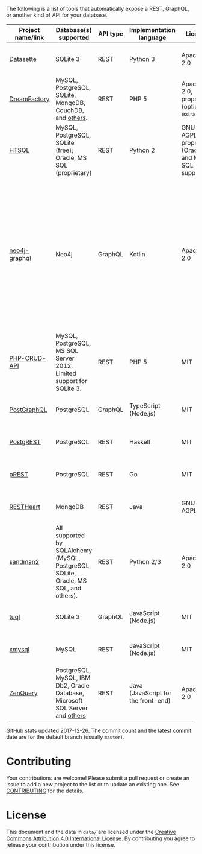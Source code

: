 The following is a list of tools that automatically expose a REST, GraphQL, or another kind of API for your database.

|                          Project name/link                           |                                                     Database(s) supported                                                     | API type |       Implementation language       |                       License                       |                      GitHub stats                       |                                                                   Notes                                                                    |
|----------------------------------------------------------------------|-------------------------------------------------------------------------------------------------------------------------------|----------|-------------------------------------|-----------------------------------------------------|---------------------------------------------------------|--------------------------------------------------------------------------------------------------------------------------------------------|
| [Datasette](https://github.com/simonw/datasette)                     | SQLite 3                                                                                                                      | REST     | Python 3                            | Apache 2.0                                          | 1105&nbsp;★; 253&nbsp;commits, latest&nbsp;2017-12-15   | Read-only.                                                                                                                                 |
| [DreamFactory](https://github.com/dreamfactorysoftware/dreamfactory) | MySQL, PostgreSQL, SQLite, MongoDB, CouchDB, and [others](https://www.dreamfactory.com/products).                             | REST     | PHP 5                               | Apache 2.0, proprietary (optional extras)           | 733&nbsp;★; 760&nbsp;commits, latest&nbsp;2017-11-16    |                                                                                                                                            |
| [HTSQL](https://bitbucket.org/prometheus/htsql/src)                  | MySQL, PostgreSQL, SQLite (free); Oracle, MS SQL (proprietary)                                                                | REST     | Python 2                            | GNU AGPLv3, proprietary (Oracle and MS SQL support) | n/a                                                     |                                                                                                                                            |
| [neo4j-graphql](https://github.com/neo4j-graphql/neo4j-graphql)      | Neo4j                                                                                                                         | GraphQL  | Kotlin                              | Apache 2.0                                          | 144&nbsp;★; 108&nbsp;commits, latest&nbsp;2017-09-23    | Can generate a GraphQL API from an existing database or derive a new database model from a GraphQL schema and auto-generate the resolvers. |
| [PHP-CRUD-API](https://github.com/mevdschee/php-crud-api)            | MySQL, PostgreSQL, MS SQL Server 2012. Limited support for SQLite 3.                                                          | REST     | PHP 5                               | MIT                                                 | 1235&nbsp;★; 1004&nbsp;commits, latest&nbsp;2017-11-19  |                                                                                                                                            |
| [PostGraphQL](https://github.com/postgraphql/postgraphql)            | PostgreSQL                                                                                                                    | GraphQL  | TypeScript (Node.js)                | MIT                                                 | 4607&nbsp;★; 666&nbsp;commits, latest&nbsp;2017-12-25   |                                                                                                                                            |
| [PostgREST](https://github.com/begriffs/postgrest)                   | PostgreSQL                                                                                                                    | REST     | Haskell                             | MIT                                                 | 10098&nbsp;★; 1351&nbsp;commits, latest&nbsp;2017-12-12 |                                                                                                                                            |
| [pREST](https://github.com/prest/prest)                              | PostgreSQL                                                                                                                    | REST     | Go                                  | MIT                                                 | 1574&nbsp;★; 400&nbsp;commits, latest&nbsp;2017-12-20   |                                                                                                                                            |
| [RESTHeart](https://github.com/SoftInstigate/restheart)              | MongoDB                                                                                                                       | REST     | Java                                | GNU AGPLv3                                          | 411&nbsp;★; 1333&nbsp;commits, latest&nbsp;2017-12-17   |                                                                                                                                            |
| [sandman2](https://github.com/jeffknupp/sandman2)                    | All supported by SQLAlchemy (MySQL, PostgreSQL, SQLite, Oracle, MS SQL, and others).                                          | REST     | Python 2/3                          | Apache 2.0                                          | 659&nbsp;★; 129&nbsp;commits, latest&nbsp;2017-03-06    |                                                                                                                                            |
| [tuql](https://github.com/bradleyboy/tuql)                           | SQLite 3                                                                                                                      | GraphQL  | JavaScript (Node.js)                | MIT                                                 | 195&nbsp;★; 34&nbsp;commits, latest&nbsp;2017-11-22     | Read-only.                                                                                                                                 |
| [xmysql](https://github.com/o1lab/xmysql)                            | MySQL                                                                                                                         | REST     | JavaScript (Node.js)                | MIT                                                 | 1690&nbsp;★; 205&nbsp;commits, latest&nbsp;2017-12-07   |                                                                                                                                            |
| [ZenQuery](https://github.com/BjoernKW/ZenQuery)                     | PostgreSQL, MySQL, IBM Db2, Oracle Database, Microsoft SQL Server and [others](https://github.com/BjoernKW/ZenQuery#database) | REST     | Java (JavaScript for the front-end) | Apache 2.0                                          | 27&nbsp;★; 282&nbsp;commits, latest&nbsp;2017-01-31     | Read-only.                                                                                                                                 |


GitHub stats updated 2017-12-26. The commit count and the latest commit date are for the default branch (usually `master`).

# Contributing

Your contributions are welcome! Please submit a pull request or create an issue to add a new project to the list or to update an existing one. See [CONTRIBUTING](./CONTRIBUTING.md) for the details.

# License

This document and the data in `data/` are licensed under the [Creative Commons Attribution 4.0 International License](http://creativecommons.org/licenses/by/4.0/). By contributing you agree to release your contribution under this license.
